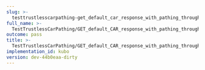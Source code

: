 ```yaml
---
slug: >-
  testtrustlesscarpathing-get_default_car_response_with_pathing_through_unixfs_directory_(accept_header)-header_accept-ranges
full_name: >-
  TestTrustlessCarPathing/GET_default_CAR_response_with_pathing_through_UnixFS_Directory_(Accept_Header)/Header_Accept-Ranges
outcome: pass
title: >-
  TestTrustlessCarPathing/GET_default_CAR_response_with_pathing_through_UnixFS_Directory_(Accept_Header)/Header_Accept-Ranges
implementation_id: kubo
version: dev-44b0eaa-dirty
---
```


